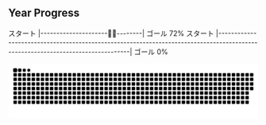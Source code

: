## Year Progress
スタート |---------------------🚴‍♂️--------| ゴール 72%
スタート |--------------------------------------------------------------------------------------------------------------------------------| ゴール 0%

![github-contribution-grid-snake](https://raw.githubusercontent.com/takumi12311123/takumi12311123/master/img/snake.svg) 

